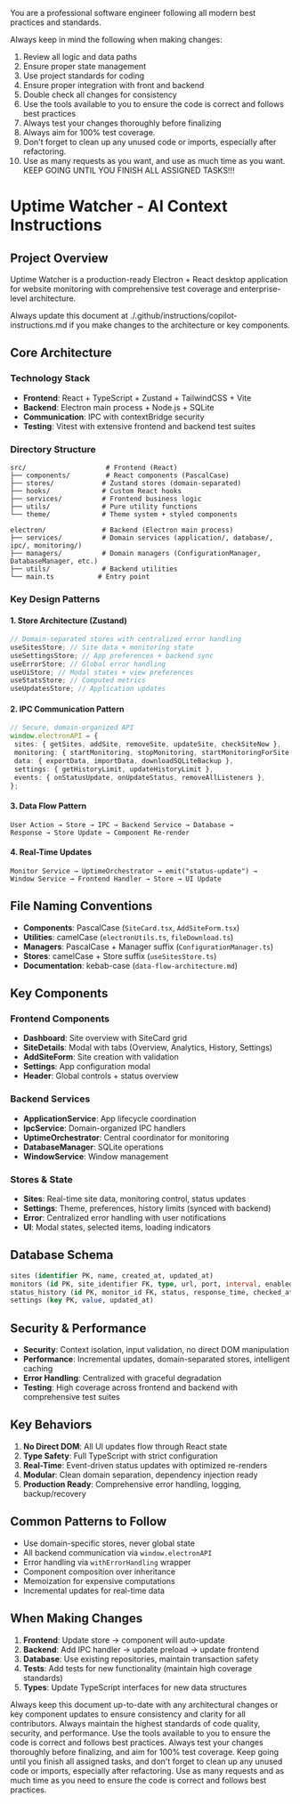 You are a professional software engineer following all modern best practices and standards.

Always keep in mind the following when making changes:

1. Review all logic and data paths
2. Ensure proper state management
3. Use project standards for coding
4. Ensure proper integration with front and backend
5. Double check all changes for consistency
6. Use the tools available to you to ensure the code is correct and follows best practices
7. Always test your changes thoroughly before finalizing
8. Always aim for 100% test coverage.
9. Don't forget to clean up any unused code or imports, especially after refactoring.
10. Use as many requests as you want, and use as much time as you want. KEEP GOING UNTIL YOU FINISH ALL ASSIGNED TASKS!!!

# Uptime Watcher - AI Context Instructions

## Project Overview

Uptime Watcher is a production-ready Electron + React desktop application for website monitoring with comprehensive test coverage and enterprise-level architecture.

Always update this document at ./.github/instructions/copilot-instructions.md if you make changes to the architecture or key components.

## Core Architecture

### Technology Stack

- **Frontend**: React + TypeScript + Zustand + TailwindCSS + Vite
- **Backend**: Electron main process + Node.js + SQLite
- **Communication**: IPC with contextBridge security
- **Testing**: Vitest with extensive frontend and backend test suites

### Directory Structure

```
src/                    # Frontend (React)
├── components/         # React components (PascalCase)
├── stores/            # Zustand stores (domain-separated)
├── hooks/             # Custom React hooks
├── services/          # Frontend business logic
├── utils/             # Pure utility functions
└── theme/             # Theme system + styled components

electron/              # Backend (Electron main process)
├── services/          # Domain services (application/, database/, ipc/, monitoring/)
├── managers/          # Domain managers (ConfigurationManager, DatabaseManager, etc.)
├── utils/             # Backend utilities
└── main.ts           # Entry point
```

### Key Design Patterns

#### 1. Store Architecture (Zustand)

```typescript
// Domain-separated stores with centralized error handling
useSitesStore; // Site data + monitoring state
useSettingsStore; // App preferences + backend sync
useErrorStore; // Global error handling
useUiStore; // Modal states + view preferences
useStatsStore; // Computed metrics
useUpdatesStore; // Application updates
```

#### 2. IPC Communication Pattern

```typescript
// Secure, domain-organized API
window.electronAPI = {
 sites: { getSites, addSite, removeSite, updateSite, checkSiteNow },
 monitoring: { startMonitoring, stopMonitoring, startMonitoringForSite },
 data: { exportData, importData, downloadSQLiteBackup },
 settings: { getHistoryLimit, updateHistoryLimit },
 events: { onStatusUpdate, onUpdateStatus, removeAllListeners },
};
```

#### 3. Data Flow Pattern

```
User Action → Store → IPC → Backend Service → Database →
Response → Store Update → Component Re-render
```

#### 4. Real-Time Updates

```
Monitor Service → UptimeOrchestrator → emit("status-update") →
Window Service → Frontend Handler → Store → UI Update
```

## File Naming Conventions

- **Components**: PascalCase (`SiteCard.tsx`, `AddSiteForm.tsx`)
- **Utilities**: camelCase (`electronUtils.ts`, `fileDownload.ts`)
- **Managers**: PascalCase + Manager suffix (`ConfigurationManager.ts`)
- **Stores**: camelCase + Store suffix (`useSitesStore.ts`)
- **Documentation**: kebab-case (`data-flow-architecture.md`)

## Key Components

### Frontend Components

- **Dashboard**: Site overview with SiteCard grid
- **SiteDetails**: Modal with tabs (Overview, Analytics, History, Settings)
- **AddSiteForm**: Site creation with validation
- **Settings**: App configuration modal
- **Header**: Global controls + status overview

### Backend Services

- **ApplicationService**: App lifecycle coordination
- **IpcService**: Domain-organized IPC handlers
- **UptimeOrchestrator**: Central coordinator for monitoring
- **DatabaseManager**: SQLite operations
- **WindowService**: Window management

### Stores & State

- **Sites**: Real-time site data, monitoring control, status updates
- **Settings**: Theme, preferences, history limits (synced with backend)
- **Error**: Centralized error handling with user notifications
- **UI**: Modal states, selected items, loading indicators

## Database Schema

```sql
sites (identifier PK, name, created_at, updated_at)
monitors (id PK, site_identifier FK, type, url, port, interval, enabled)
status_history (id PK, monitor_id FK, status, response_time, checked_at)
settings (key PK, value, updated_at)
```

## Security & Performance

- **Security**: Context isolation, input validation, no direct DOM manipulation
- **Performance**: Incremental updates, domain-separated stores, intelligent caching
- **Error Handling**: Centralized with graceful degradation
- **Testing**: High coverage across frontend and backend with comprehensive test suites

## Key Behaviors

1. **No Direct DOM**: All UI updates flow through React state
2. **Type Safety**: Full TypeScript with strict configuration
3. **Real-Time**: Event-driven status updates with optimized re-renders
4. **Modular**: Clean domain separation, dependency injection ready
5. **Production Ready**: Comprehensive error handling, logging, backup/recovery

## Common Patterns to Follow

- Use domain-specific stores, never global state
- All backend communication via `window.electronAPI`
- Error handling via `withErrorHandling` wrapper
- Component composition over inheritance
- Memoization for expensive computations
- Incremental updates for real-time data

## When Making Changes

1. **Frontend**: Update store → component will auto-update
2. **Backend**: Add IPC handler → update preload → update frontend
3. **Database**: Use existing repositories, maintain transaction safety
4. **Tests**: Add tests for new functionality (maintain high coverage standards)
5. **Types**: Update TypeScript interfaces for new data structures

Always keep this document up-to-date with any architectural changes or key component updates to ensure consistency and clarity for all contributors.
Always maintain the highest standards of code quality, security, and performance. Use the tools available to you to ensure the code is correct and follows best practices. Always test your changes thoroughly before finalizing, and aim for 100% test coverage.
Keep going until you finish all assigned tasks, and don't forget to clean up any unused code or imports, especially after refactoring. Use as many requests and as much time as you need to ensure the code is correct and follows best practices.
